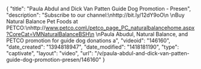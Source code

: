 {
    "title": "Paula Abdul and Dick Van Patten Guide Dog Promotion - Presen",
    "description": "Subscribe to our channel:\nhttp:\/\/bit.ly\/12dY9oO\n \nBuy Natural Balance Pet Foods at PETCO:\nhttp:\/\/www.petco.com\/petco_page_PC_naturalbalancehome.aspx?CoreCat=VMNaturalBalanceBSH\n \nPaula Abudul, Natural Balance, and PETCO promotion for guide dog donations a",
    "videoid": "146160",
    "date_created": "1394818947",
    "date_modified": "1418181190",
    "type": "captivate",
    "layout": "video",
    "url": "\/v\/paula-abdul-and-dick-van-patten-guide-dog-promotion-presen\/146160"
}